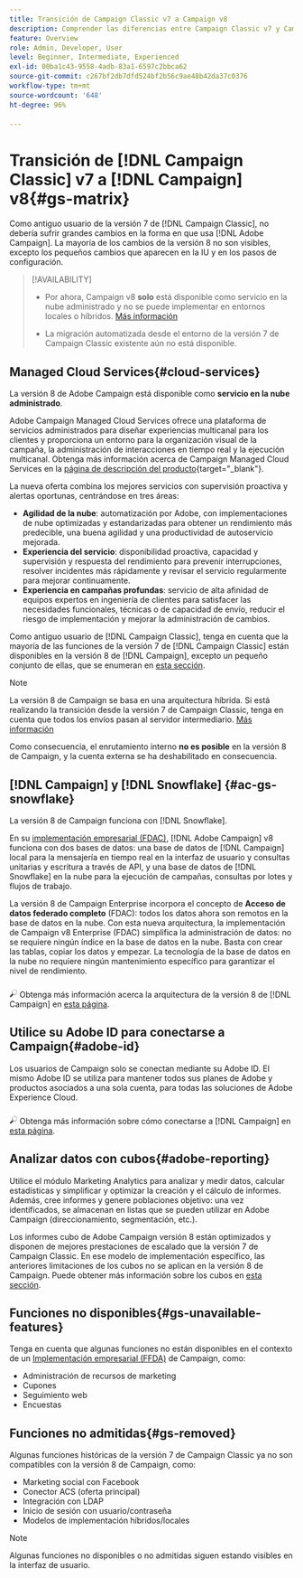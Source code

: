 ```yaml
---
title: Transición de Campaign Classic v7 a Campaign v8
description: Comprender las diferencias entre Campaign Classic v7 y Campaign v8
feature: Overview
role: Admin, Developer, User
level: Beginner, Intermediate, Experienced
exl-id: 00ba1c43-9558-4adb-83a1-6597c2bbca62
source-git-commit: c267bf2db7dfd524bf2b56c9ae48b42da37c0376
workflow-type: tm+mt
source-wordcount: '648'
ht-degree: 96%

---
```


# Transición de [!DNL Campaign Classic] v7 a [!DNL Campaign] v8{#gs-matrix}

Como antiguo usuario de la versión 7 de [!DNL Campaign Classic], no debería sufrir grandes cambios en la forma en que usa [!DNL Adobe Campaign]. La mayoría de los cambios de la versión 8 no son visibles, excepto los pequeños cambios que aparecen en la IU y en los pasos de configuración.

>[!AVAILABILITY]
>
>* Por ahora, Campaign v8 **solo** está disponible como servicio en la nube administrado y no se puede implementar en entornos locales o híbridos. [Más información](#cloud-services)
>
>* La migración automatizada desde el entorno de la versión 7 de Campaign Classic existente aún no está disponible.



## Managed Cloud Services{#cloud-services}

La versión 8 de Adobe Campaign está disponible como **servicio en la nube administrado**.

Adobe Campaign Managed Cloud Services ofrece una plataforma de servicios administrados para diseñar experiencias multicanal para los clientes y proporciona un entorno para la organización visual de la campaña, la administración de interacciones en tiempo real y la ejecución multicanal. Obtenga más información acerca de Campaign Managed Cloud Services en la [página de descripción del producto](https://helpx.adobe.com/legal/product-descriptions/adobe-campaign-managed-cloud-services.html){target=&quot;_blank&quot;}.

La nueva oferta combina los mejores servicios con supervisión proactiva y alertas oportunas, centrándose en tres áreas:

* **Agilidad de la nube**: automatización por Adobe, con implementaciones de nube optimizadas y estandarizadas para obtener un rendimiento más predecible, una buena agilidad y una productividad de autoservicio mejorada.
* **Experiencia del servicio**: disponibilidad proactiva, capacidad y supervisión y respuesta del rendimiento para prevenir interrupciones, resolver incidentes más rápidamente y revisar el servicio regularmente para mejorar continuamente.
* **Experiencia en campañas profundas**: servicio de alta afinidad de equipos expertos en ingeniería de clientes para satisfacer las necesidades funcionales, técnicas o de capacidad de envío, reducir el riesgo de implementación y mejorar la administración de cambios.

Como antiguo usuario de [!DNL Campaign Classic], tenga en cuenta que la mayoría de las funciones de la versión 7 de [!DNL Campaign Classic] están disponibles en la versión 8 de [!DNL Campaign], excepto un pequeño conjunto de ellas, que se enumeran en [esta sección](#gs-removed).

>[!NOTE]
>
> La versión 8 de Campaign se basa en una arquitectura híbrida. Si está realizando la transición desde la versión 7 de Campaign Classic, tenga en cuenta que todos los envíos pasan al servidor intermediario. [Más información](../architecture/architecture.md)
>
> Como consecuencia, el enrutamiento interno **no es posible** en la versión 8 de Campaign, y la cuenta externa se ha deshabilitado en consecuencia.


## [!DNL Campaign] y [!DNL Snowflake] {#ac-gs-snowflake}

La versión 8 de Campaign funciona con [!DNL Snowflake].

En su [implementación empresarial (FDAC)](../architecture/enterprise-deployment.md), [!DNL Adobe Campaign] v8 funciona con dos bases de datos: una base de datos de [!DNL Campaign] local para la mensajería en tiempo real en la interfaz de usuario y consultas unitarias y escritura a través de API, y una base de datos de [!DNL Snowflake] en la nube para la ejecución de campañas, consultas por lotes y flujos de trabajo.

La versión 8 de Campaign Enterprise incorpora el concepto de **Acceso de datos federado completo** (FDAC): todos los datos ahora son remotos en la base de datos en la nube. Con esta nueva arquitectura, la implementación de Campaign v8 Enterprise (FDAC) simplifica la administración de datos: no se requiere ningún índice en la base de datos en la nube. Basta con crear las tablas, copiar los datos y empezar. La tecnología de la base de datos en la nube no requiere ningún mantenimiento específico para garantizar el nivel de rendimiento.

![](../assets/do-not-localize/glass.png) Obtenga más información acerca la arquitectura de la versión 8 de [!DNL Campaign] en [esta página](../architecture/architecture.md).


## Utilice su Adobe ID para conectarse a Campaign{#adobe-id}

Los usuarios de Campaign solo se conectan mediante su Adobe ID. El mismo Adobe ID se utiliza para mantener todos sus planes de Adobe y productos asociados a una sola cuenta, para todas las soluciones de Adobe Experience Cloud.

![](../assets/do-not-localize/glass.png) Obtenga más información sobre cómo conectarse a [!DNL Campaign] en [esta página](connect.md).

## Analizar datos con cubos{#adobe-reporting}

Utilice el módulo Marketing Analytics para analizar y medir datos, calcular estadísticas y simplificar y optimizar la creación y el cálculo de informes. Además, cree informes y genere poblaciones objetivo: una vez identificados, se almacenan en listas que se pueden utilizar en Adobe Campaign (direccionamiento, segmentación, etc.).

Los informes cubo de Adobe Campaign versión 8 están optimizados y disponen de mejores prestaciones de escalado que la versión 7 de Campaign Classic. En ese modelo de implementación específico, las anteriores limitaciones de los cubos no se aplican en la versión 8 de Campaign. Puede obtener más información sobre los cubos en [esta sección](../../v8/reporting/gs-cubes.md).

## Funciones no disponibles{#gs-unavailable-features}

Tenga en cuenta que algunas funciones no están disponibles en el contexto de un [Implementación empresarial (FFDA)](../architecture/enterprise-deployment.md) de Campaign, como:

* Administración de recursos de marketing
* Cupones
* Seguimiento web
* Encuestas

## Funciones no admitidas{#gs-removed}

Algunas funciones históricas de la versión 7 de Campaign Classic ya no son compatibles con la versión 8 de Campaign, como:

* Marketing social con Facebook
* Conector ACS (oferta principal)
* Integración con LDAP
* Inicio de sesión con usuario/contraseña
* Modelos de implementación híbridos/locales


>[!NOTE]
>
>Algunas funciones no disponibles o no admitidas siguen estando visibles en la interfaz de usuario.
